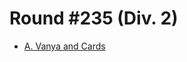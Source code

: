 # Round #235 (Div. 2)

* [A. Vanya and Cards][]

[A. Vanya and Cards]: http://codeforces.com/contest/401/problem/A
